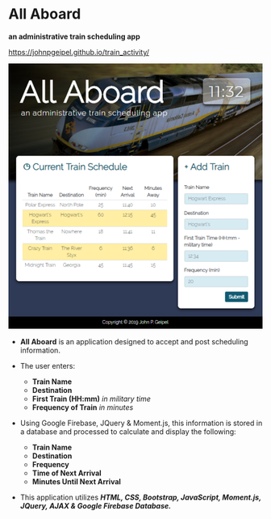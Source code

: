 # All Aboard
**an administrative train scheduling app**

https://johnpgeipel.github.io/train_activity/

![train_activity_capture](assets/images/Capture.PNG)


 - **All Aboard** is an application designed to accept and post scheduling information.
 
 - The user enters:
    - **Train Name**
    - **Destination**
    - **First Train (HH:mm)** *in military time*
    - **Frequency of Train** *in minutes*
    
- Using Google Firebase, JQuery & Moment.js, this information is stored in a database and processed to calculate and display the following:
    - **Train Name**
    - **Destination**
    - **Frequency**
    - **Time of Next Arrival**
    - **Minutes Until Next Arrival**
    
- This application utilizes ***HTML, CSS, Bootstrap, JavaScript, Moment.js, JQuery, AJAX & Google Firebase Database.***

